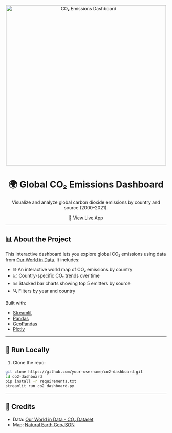 <p align="center">
  <img src="https://upload.wikimedia.org/wikipedia/commons/3/38/CO2_emissions_world_map.png" width="500" alt="CO₂ Emissions Dashboard">
</p>

<h1 align="center">🌍 Global CO₂ Emissions Dashboard</h1>

<p align="center">
  Visualize and analyze global carbon dioxide emissions by country and source (2000–2021).
</p>

<p align="center">
  <a href="https://afiadkay.streamlit.app" target="_blank">
    🚀 View Live App
  </a>
</p>

---

## 📊 About the Project

This interactive dashboard lets you explore global CO₂ emissions using data from [Our World in Data](https://github.com/owid/co2-data). It includes:

- 🌐 An interactive world map of CO₂ emissions by country
- 📈 Country-specific CO₂ trends over time
- 📊 Stacked bar charts showing top 5 emitters by source
- 🔍 Filters by year and country

Built with:
- [Streamlit](https://streamlit.io/)
- [Pandas](https://pandas.pydata.org/)
- [GeoPandas](https://geopandas.org/)
- [Plotly](https://plotly.com/)

---

## 🚀 Run Locally

1. Clone the repo:

```bash
git clone https://github.com/your-username/co2-dashboard.git
cd co2-dashboard
pip install -r requirements.txt
streamlit run co2_dashboard.py
```

---

## 🙌 Credits

- Data: [Our World in Data - CO₂ Dataset](https://github.com/owid/co2-data)
- Map: [Natural Earth GeoJSON](https://github.com/johan/world.geo.json)